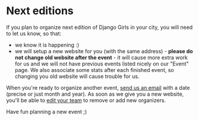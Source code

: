 # Next editions

If you plan to organize next edition of Django Girls in your city, you will need to let us know, so that:

- we know it is happening :)
- we will setup a new website for you (with the same address) - **please do not change old website after the event** - it will cause more extra work for us and we will not have previous events listed nicely on our "Event" page. We also associate some stats after each finished event, so changing you old website will cause trouble for us.

When you're ready to organize another event, [send us an email](mailto:hello@djangogirls.org) with a date (precise or just month and year). As soon as we give you a new website, you'll be able to [edit your team](https://djangogirls.org/admin/core/event/add_organizers/) to remove or add new organizers.

Have fun planning a new event ;)